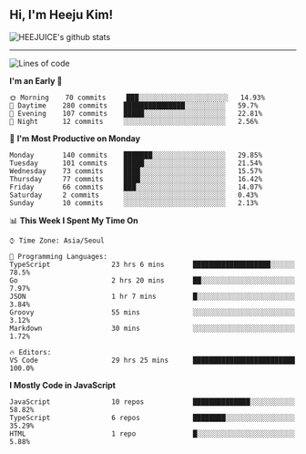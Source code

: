 ## Hi, I'm Heeju Kim!

![HEEJUICE's github stats](https://github-readme-stats.vercel.app/api?username=HEEJUICE&show_icons=true)

---
<!--START_SECTION:waka-->
![Lines of code](https://img.shields.io/badge/From%20Hello%20World%20I%27ve%20Written-20.5%20million%20lines%20of%20code-blue)

**I'm an Early 🐤** 

```text
🌞 Morning    70 commits     ███░░░░░░░░░░░░░░░░░░░░░░   14.93% 
🌆 Daytime    280 commits    ███████████████░░░░░░░░░░   59.7% 
🌃 Evening    107 commits    █████░░░░░░░░░░░░░░░░░░░░   22.81% 
🌙 Night      12 commits     ░░░░░░░░░░░░░░░░░░░░░░░░░   2.56%

```
📅 **I'm Most Productive on Monday** 

```text
Monday       140 commits    ███████░░░░░░░░░░░░░░░░░░   29.85% 
Tuesday      101 commits    █████░░░░░░░░░░░░░░░░░░░░   21.54% 
Wednesday    73 commits     ████░░░░░░░░░░░░░░░░░░░░░   15.57% 
Thursday     77 commits     ████░░░░░░░░░░░░░░░░░░░░░   16.42% 
Friday       66 commits     ███░░░░░░░░░░░░░░░░░░░░░░   14.07% 
Saturday     2 commits      ░░░░░░░░░░░░░░░░░░░░░░░░░   0.43% 
Sunday       10 commits     ░░░░░░░░░░░░░░░░░░░░░░░░░   2.13%

```


📊 **This Week I Spent My Time On** 

```text
⌚︎ Time Zone: Asia/Seoul

💬 Programming Languages: 
TypeScript               23 hrs 6 mins       ███████████████████░░░░░░   78.5% 
Go                       2 hrs 20 mins       ██░░░░░░░░░░░░░░░░░░░░░░░   7.97% 
JSON                     1 hr 7 mins         █░░░░░░░░░░░░░░░░░░░░░░░░   3.84% 
Groovy                   55 mins             ░░░░░░░░░░░░░░░░░░░░░░░░░   3.12% 
Markdown                 30 mins             ░░░░░░░░░░░░░░░░░░░░░░░░░   1.72%

🔥 Editors: 
VS Code                  29 hrs 25 mins      █████████████████████████   100.0%

```

**I Mostly Code in JavaScript** 

```text
JavaScript               10 repos            ██████████████░░░░░░░░░░░   58.82% 
TypeScript               6 repos             ████████░░░░░░░░░░░░░░░░░   35.29% 
HTML                     1 repo              █░░░░░░░░░░░░░░░░░░░░░░░░   5.88%

```



<!--END_SECTION:waka-->
